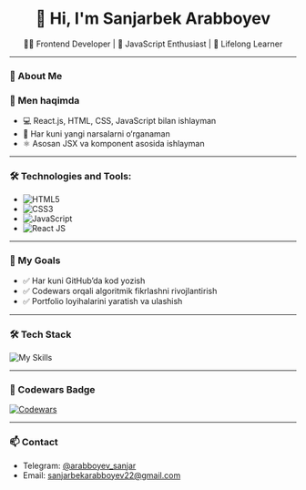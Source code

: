 <h1 align="center">👋 Hi, I'm Sanjarbek Arabboyev</h1>

<p align="center">
  🧑‍💻 Frontend Developer | 🎯 JavaScript Enthusiast | 🌱 Lifelong Learner
</p>

---

### 🧠 About Me
### 🧠 Men haqimda

- 💻 React.js, HTML, CSS, JavaScript bilan ishlayman
- 🌱 Har kuni yangi narsalarni o‘rganaman
- ⚛️ Asosan JSX va komponent asosida ishlayman

---

### 🛠 Technologies and Tools:
- ![HTML5](https://img.shields.io/badge/HTML5-%23E34F26.svg?&style=for-the-badge&logo=html5&logoColor=white)
- ![CSS3](https://img.shields.io/badge/CSS3-%231572B6.svg?&style=for-the-badge&logo=css3&logoColor=white)
- ![JavaScript](https://img.shields.io/badge/JavaScript-%23F7DF1E.svg?&style=for-the-badge&logo=javascript&logoColor=black)
- ![React JS](https://img.shields.io/badge/react-020a29.svg?&style=for-the-badge&logo=react&logoColor=white)

---

### 🚧 My Goals

- ✅ Har kuni GitHub’da kod yozish
- ✅ Codewars orqali algoritmik fikrlashni rivojlantirish
- ✅ Portfolio loyihalarini yaratish va ulashish

---

### 🛠 Tech Stack

<img src="https://skillicons.dev/icons?i=html,css,js,react,tailwind,github,vscode" alt="My Skills" />

---

### 🥋 Codewars Badge

[![Codewars](https://www.codewars.com/users/SANJRBEK/badges/large)](https://www.codewars.com/users/SANJRBEK)

---

### 📫 Contact

- Telegram: [@arabboyev_sanjar](https://t.me/arabboyev_sanjar)
- Email: sanjarbekarabboyev22@gmail.com


